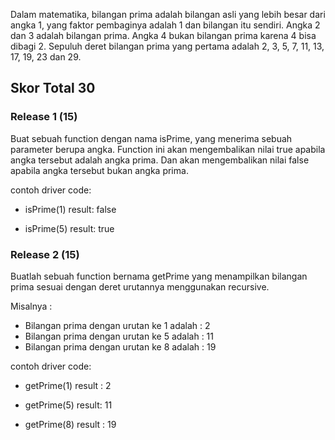 Dalam matematika, bilangan prima adalah bilangan asli yang lebih besar dari angka 1, yang faktor pembaginya adalah 1 dan bilangan itu sendiri. Angka 2 dan 3 adalah bilangan prima. Angka 4 bukan bilangan prima karena 4 bisa dibagi 2. Sepuluh deret bilangan prima yang pertama adalah 2, 3, 5, 7, 11, 13, 17, 19, 23 dan 29.

## Skor Total 30

### Release 1 (15)
Buat sebuah function dengan nama isPrime, yang menerima sebuah parameter berupa angka. Function ini  akan mengembalikan nilai true apabila angka tersebut adalah angka prima. Dan akan mengembalikan nilai false apabila angka tersebut bukan angka prima.

contoh driver code:
- isPrime(1)
  result: false

- isPrime(5)
  result: true

### Release 2 (15)
Buatlah sebuah function bernama getPrime yang menampilkan bilangan prima sesuai dengan deret urutannya menggunakan recursive.

Misalnya :
- Bilangan prima dengan urutan ke 1 adalah : 2
- Bilangan prima dengan urutan ke 5 adalah : 11
- Bilangan prima dengan urutan ke 8 adalah : 19

contoh driver code:
- getPrime(1)
  result : 2

- getPrime(5)
  result: 11

- getPrime(8)
  result : 19

